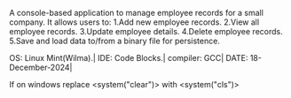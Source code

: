 A console-based application to manage employee records for a small company.
It allows users to:
    1.Add new employee records.
    2.View all employee records.
    3.Update employee details.
    4.Delete employee records.
    5.Save and load data to/from a binary file for persistence.

OS: Linux Mint(Wilma).|
IDE: Code Blocks.|
compiler: GCC|
DATE: 18-December-2024|

If on windows replace <system("clear")> with <system("cls")>
